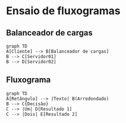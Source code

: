# Ensaio de fluxogramas

## Balanceador de cargas

```mermaid
graph TD
A[Cliente] --> B[Balanceador de cargas]
B --> C[Servidor01]
B --> D[Servidor02]
```

## Fluxograma

```mermaid
graph TD
A[Retângulo] --> |Texto| B(Arredondado)
B --> C{Decisão}
C --> |Um| D[Resultado 1]
C --> |Dois| E[Resultado 2]
```
